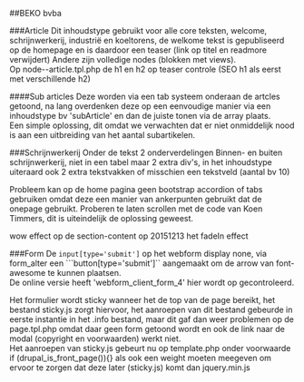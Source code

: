 ##BEKO bvba

###Article
Dit inhoudstype gebruikt voor alle core teksten, welcome, schrijnwerkerij, 
industrië en koeltorens, de welkome tekst is gepubliseerd op de homepage en
is daardoor een teaser (link op titel en readmore verwijdert)
Andere zijn volledige nodes (blokken met views).  
Op node--article.tpl.php de h1 en h2 op teaser controle (SEO h1 als eerst met
verschillende h2)

####Sub articles
Deze worden via een tab systeem onderaan de artcles getoond, na lang overdenken deze op een 
eenvoudige manier via een inhoudstype bv 'subArticle' en dan de juiste tonen via de array plaats.  
Een simple oplossing, dit omdat we verwachten dat er niet onmiddelijk nood is aan een uitbreiding
van het aantal subartikelen.

###Schrijnwerkerij
Onder de tekst 2 onderverdelingen Binnen- en buiten schrijnwerkerij, niet in een tabel
maar 2 extra div's, in het inhoudstype uiteraard ook 2 extra tekstvakken of misschien een
tekstveld (aantal bv 10)

Probleem kan op de home pagina geen bootstrap accordion of tabs gebruiken omdat deze
een manier van ankerpunten gebruikt dat de onepage gebruikt.
Proberen te laten scrollen met de code van Koen Timmers, dit is uiteindelijk de oplossing geweest.


wow effect op de section-content op 20151213 het fadeIn effect


###Form
De ```input[type='submit']``` op het webform display none, via form_alter een ```button[type='submit']``
aangemaakt om de arrow van font-awesome te kunnen plaatsen.  
De online versie heeft 'webform_client_form_4' hier wordt op gecontroleerd.  

Het formulier wordt sticky wanneer het de top van de page bereikt, het bestand sticky.js zorgt hiervoor, 
het aanroepen van dit bestand gebeurde in eerste instantie in het .info bestand, maar dit gaf dan weer 
problemen op de page.tpl.php omdat daar geen form getoond wordt en ook de link naar de modal 
(copyright en voorwaarden) werkt niet.  
Het aanroepen van sticky.js gebeurt nu op template.php onder voorwaarde if (drupal_is_front_page()){} 
als ook een weight moeten meegeven om ervoor te zorgen dat deze later (sticky.js) komt dan jquery.min.js




